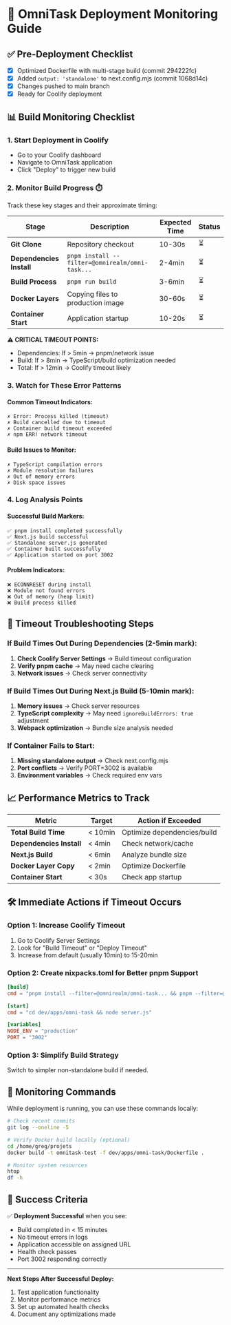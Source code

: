 # 🚀 OmniTask Deployment Monitoring Guide

## ✅ Pre-Deployment Checklist
- [x] Optimized Dockerfile with multi-stage build (commit 294222fc)
- [x] Added `output: 'standalone'` to next.config.mjs (commit 1068d14c)
- [x] Changes pushed to main branch
- [x] Ready for Coolify deployment

## 📊 Build Monitoring Checklist

### 1. **Start Deployment in Coolify**
- Go to your Coolify dashboard
- Navigate to OmniTask application
- Click "Deploy" to trigger new build

### 2. **Monitor Build Progress** ⏱️
Track these key stages and their approximate timing:

| Stage | Description | Expected Time | Status |
|-------|-------------|---------------|---------|
| **Git Clone** | Repository checkout | 10-30s | ⏳ |
| **Dependencies Install** | `pnpm install --filter=@omnirealm/omni-task...` | 2-4min | ⏳ |
| **Build Process** | `pnpm run build` | 3-6min | ⏳ |
| **Docker Layers** | Copying files to production image | 30-60s | ⏳ |
| **Container Start** | Application startup | 10-20s | ⏳ |

**⚠️ CRITICAL TIMEOUT POINTS:**
- Dependencies: If > 5min → pnpm/network issue
- Build: If > 8min → TypeScript/build optimization needed
- Total: If > 12min → Coolify timeout likely

### 3. **Watch for These Error Patterns**

#### Common Timeout Indicators:
```
✗ Error: Process killed (timeout)
✗ Build cancelled due to timeout
✗ Container build timeout exceeded
✗ npm ERR! network timeout
```

#### Build Issues to Monitor:
```
✗ TypeScript compilation errors
✗ Module resolution failures
✗ Out of memory errors
✗ Disk space issues
```

### 4. **Log Analysis Points**

#### Successful Build Markers:
```
✅ pnpm install completed successfully
✅ Next.js build successful
✅ Standalone server.js generated
✅ Container built successfully
✅ Application started on port 3002
```

#### Problem Indicators:
```
❌ ECONNRESET during install
❌ Module not found errors
❌ Out of memory (heap limit)
❌ Build process killed
```

## 🔧 Timeout Troubleshooting Steps

### If Build Times Out During Dependencies (2-5min mark):
1. **Check Coolify Server Settings** → Build timeout configuration
2. **Verify pnpm cache** → May need cache clearing
3. **Network issues** → Check server connectivity

### If Build Times Out During Next.js Build (5-10min mark):
1. **Memory issues** → Check server resources
2. **TypeScript complexity** → May need `ignoreBuildErrors: true` adjustment
3. **Webpack optimization** → Bundle size analysis needed

### If Container Fails to Start:
1. **Missing standalone output** → Check next.config.mjs
2. **Port conflicts** → Verify PORT=3002 is available
3. **Environment variables** → Check required env vars

## 📈 Performance Metrics to Track

| Metric | Target | Action if Exceeded |
|--------|--------|-------------------|
| **Total Build Time** | < 10min | Optimize dependencies/build |
| **Dependencies Install** | < 4min | Check network/cache |
| **Next.js Build** | < 6min | Analyze bundle size |
| **Docker Layer Copy** | < 2min | Optimize Dockerfile |
| **Container Start** | < 30s | Check app startup |

## 🛠️ Immediate Actions if Timeout Occurs

### Option 1: Increase Coolify Timeout
1. Go to Coolify Server Settings
2. Look for "Build Timeout" or "Deploy Timeout"
3. Increase from default (usually 10min) to 15-20min

### Option 2: Create nixpacks.toml for Better pnpm Support
```toml
[build]
cmd = "pnpm install --filter=@omnirealm/omni-task... && pnpm --filter=@omnirealm/omni-task run build"

[start]
cmd = "cd dev/apps/omni-task && node server.js"

[variables]
NODE_ENV = "production"
PORT = "3002"
```

### Option 3: Simplify Build Strategy
Switch to simpler non-standalone build if needed.

## 📝 Monitoring Commands

While deployment is running, you can use these commands locally:

```bash
# Check recent commits
git log --oneline -5

# Verify Docker build locally (optional)
cd /home/greg/projets
docker build -t omnitask-test -f dev/apps/omni-task/Dockerfile .

# Monitor system resources
htop
df -h
```

## 🎯 Success Criteria

✅ **Deployment Successful** when you see:
- Build completed in < 15 minutes
- No timeout errors in logs
- Application accessible on assigned URL
- Health check passes
- Port 3002 responding correctly

---

**Next Steps After Successful Deploy:**
1. Test application functionality
2. Monitor performance metrics
3. Set up automated health checks
4. Document any optimizations made